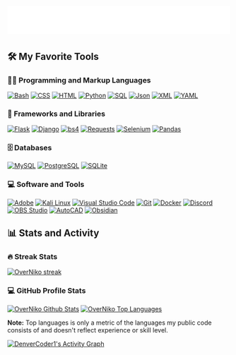 <h1 align="center">
  <img src="https://github.com/OverNiko/OverNiko/blob/main/name.svg" alt="Hello, I'm OverNiko." />
</h1>

<h2>🛠️ My Favorite Tools</h2>

<h3>👨‍💻 Programming and Markup Languages</h3>

<p>
  <a href="https://github.com/search?q=user%3ADenverCoder1+language%3Acss"><img alt="Bash" src="https://img.shields.io/badge/Bash-4EAA25?logo=gnubash&logoColor=fff"></a>
  <a href="https://github.com/search?q=user%3ADenverCoder1+language%3Acss"><img alt="CSS" src="https://img.shields.io/badge/CSS-639?logo=css&logoColor=fff"></a>
  <a href="https://github.com/search?q=user%3ADenverCoder1+language%3Ahtml"><img alt="HTML" src="https://img.shields.io/badge/HTML-E34F26.svg?logo=html5&logoColor=white"></a>
  <a href="https://github.com/search?q=user%3ADenverCoder1+language%3Apython"><img alt="Python" src="https://img.shields.io/badge/Python-14354C.svg?logo=python&logoColor=white"></a>
  <a href="https://github.com/search?q=user%3ADenverCoder1+language%3Asql"><img alt="SQL" src="https://custom-icon-badges.demolab.com/badge/SQL-025E8C.svg?logo=database&logoColor=white"></a>
  <a href="https://github.com/search?q=user%3ADenverCoder1+language%3Acss"><img alt="Json" src="https://img.shields.io/badge/JSON-000?logo=json&logoColor=fff"></a>
  <a href="https://github.com/search?q=user%3ADenverCoder1+language%3Acss"><img alt="XML" src="https://img.shields.io/badge/XML-767C52?logo=xml&logoColor=fff"></a>
  <a href="https://github.com/search?q=user%3ADenverCoder1+language%3Acss"><img alt="YAML" src="https://img.shields.io/badge/YAML-CB171E?logo=yaml&logoColor=fff"></a>
</p>

<h3>🧰 Frameworks and Libraries</h3>

<p>
  <a href="#"><img alt="Flask" src="https://img.shields.io/badge/Flask-000000.svg?logo=flask&logoColor=white"></a>
  <a href="#"><img alt="Django" src="https://img.shields.io/badge/Django-cuan.svg?logo=Django&logoColor=034a0a"></a>
  <a href="#"><img alt="bs4" src="https://img.shields.io/badge/BS4-orange.svg"></a>
  <a href="#"><img alt="Requests" src="https://img.shields.io/badge/Requests-blue.svg?logo=Requests&logoColor=black"></a>
  <a href="#"><img alt="Selenium" src="https://img.shields.io/badge/Selenium-3035b3.svg?logo=selenium&logoColor=green"></a>
  <a href="#"><img alt="Pandas" src="https://img.shields.io/badge/Pandas-921ddb.svg?logo=pandas&logoColor=5330b3"></a>
</p>

<h3>🗄️ Databases</h3>

<p>
  <a href="#"><img alt="MySQL" src="https://img.shields.io/badge/MySQL-00f.svg?logo=mysql&logoColor=white"></a>
  <a href="#"><img alt="PostgreSQL" src ="https://img.shields.io/badge/PostgreSQL-316192.svg?logo=postgresql&logoColor=white"></a>
  <a href="#"><img alt="SQLite" src ="https://img.shields.io/badge/SQLite-07405e.svg?logo=sqlite&logoColor=white"></a>
</p>

<h3>💻 Software and Tools</h3>

<p>
  <a href="#"><img alt="Adobe" src="https://img.shields.io/badge/Adobe-FF0000.svg?logo=adobe&logoColor=white"></a>
  <a href="#"><img alt="Kali Linux" src="https://img.shields.io/badge/Kali%20Linux-1793D1.svg?logo=kali-linux&logoColor=white"></a>
  <a href="#"><img alt="Visual Studio Code" src="https://img.shields.io/badge/Visual%20Studio%20Code-0078d7.svg?logo=visual-studio-code&logoColor=white"></a>
  <a href="#"><img alt="Git" src="https://img.shields.io/badge/Git-F05032?logo=git&logoColor=fff"></a>
  <a href="#"><img alt="Docker" src="https://img.shields.io/badge/Docker-FFFFFF.svg?logo=Docker&logoColor=blue"></a>
  <a href="#"><img alt="Discord" src="https://img.shields.io/badge/-Discord-5865F2.svg?logo=discord&logoColor=white"></a>
  <a href="#"><img alt="OBS Studio" src="https://img.shields.io/badge/-OBS-302E31?logo=obs-studio&logoColor=white"></a>
  <a href="#"><img alt="AutoCAD" src="https://img.shields.io/badge/AutoCAD-white.svg?logo=AutoCAD&logoColor=red"></a>
  <a href="#"><img alt="Obsidian" src="https://img.shields.io/badge/Obsidian-000000.svg?logo=Obsidian&logoColor=purple"></a>
</p>

 <!-- <details> -->
  <h2>📊 Stats and Activity</h2>

  <h3>🔥 Streak Stats</h3>

  <!-- GitHub Readme Streak Stats - https://github.com/DenverCoder1/github-readme-streak-stats -->
  <p>
    <a href="https://github.com/OverNiko/github-readme-streak-stats">
      <!-- Use https://streak-stats.demolab.com or self-host with your own Vercel app - visit https://git.io/streak-stats for instructions -->
      <img title="🔥 Get streak stats for your profile at git.io/streak-stats" alt="OverNiko streak" src="https://github-readme-streak-stats-eight.vercel.app/?user=OverNiko&theme=monokai-metallian&hide_border=true&short_numbers=true"/>
    </a>
  </p>

  <h3>💻 GitHub Profile Stats</h3>

  <!-- https://github.com/anuraghazra/github-readme-stats -->

  <a href="https://github.com/anuraghazra/github-readme-stats"><img alt="OverNiko Github Stats" src="https://denvercoder1-github-readme-stats.vercel.app/api/?username=OverNiko&show_icons=true&include_all_commits=true&count_private=true&theme=react&hide_border=true&bg_color=1F222E&title_color=F85D7F&icon_color=F8D866" height="192px"/></a>
  <a href="https://github.com/anuraghazra/github-readme-stats"><img alt="OverNiko Top Languages" src="https://denvercoder1-github-readme-stats.vercel.app/api/top-langs/?username=OverNiko&langs_count=8&layout=compact&theme=react&hide_border=true&bg_color=1F222E&title_color=F85D7F&icon_color=F8D866&hide=Jupyter%20Notebook,Roff" height="192px"/></a>
  <br/>

  <b>Note:</b> Top languages is only a metric of the languages my public code consists of and doesn't reflect experience or skill level.
  
  <!-- https://github.com/ashutosh00710/github-readme-activity-graph -->

  <a href="https://github.com/OverNiko/github-readme-activity-graph"><img alt="DenverCoder1's Activity Graph" src="https://github-readme-activity-graph.vercel.app/graph/?username=OverNiko&bg_color=1F222E&color=F8D866&line=F85D7F&point=FFFFFF&hide_border=true" /></a>
 <!-- </details> -->
